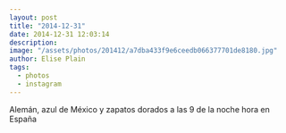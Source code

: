 ```yaml
---
layout: post
title: "2014-12-31"
date: 2014-12-31 12:03:14
description: 
image: "/assets/photos/201412/a7dba433f9e6ceedb066377701de8180.jpg"
author: Elise Plain
tags: 
  - photos
  - instagram
---
```


Alemán, azul de México y zapatos dorados a las 9 de la noche hora en España
<p></p>
